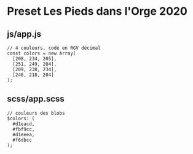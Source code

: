 # Preset Les Pieds dans l'Orge 2020

## js/app.js

```
// 4 couleurs, codé en RGV décimal
const colors = new Array(
  [208, 234, 205],
  [251, 249, 204],
  [209, 238, 234],
  [246, 218, 204]
);
```

## scss/app.scss

```
// couleurs des blobs
$colors: (
  #d1eacd,
  #fbf9cc,
  #d1eeea,
  #f6dbcc
);
```

